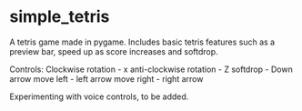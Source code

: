 # simple_tetris
A tetris game made in pygame. 
Includes basic tetris features such as a preview bar, speed up as score increases and softdrop.

Controls:
Clockwise rotation - x
anti-clockwise rotation - Z
softdrop - Down arrow
move left - left arrow
move right - right arrow

Experimenting with voice controls, to be added.
